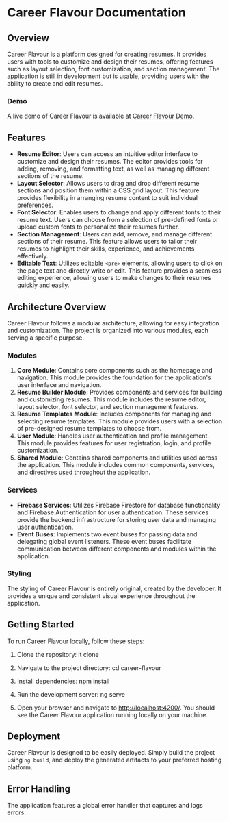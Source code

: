 # Career Flavour Documentation

## Overview
Career Flavour is a platform designed for creating resumes. It provides users with tools to customize and design their resumes, offering features such as layout selection, font customization, and section management. The application is still in development but is usable, providing users with the ability to create and edit resumes.

### Demo
A live demo of Career Flavour is available at [Career Flavour Demo](https://career-flavour.web.app/home).

## Features
- **Resume Editor**: Users can access an intuitive editor interface to customize and design their resumes. The editor provides tools for adding, removing, and formatting text, as well as managing different sections of the resume.
- **Layout Selector**: Allows users to drag and drop different resume sections and position them within a CSS grid layout. This feature provides flexibility in arranging resume content to suit individual preferences.
- **Font Selector**: Enables users to change and apply different fonts to their resume text. Users can choose from a selection of pre-defined fonts or upload custom fonts to personalize their resumes further.
- **Section Management**: Users can add, remove, and manage different sections of their resume. This feature allows users to tailor their resumes to highlight their skills, experience, and achievements effectively.
- **Editable Text**: Utilizes editable `<pre>` elements, allowing users to click on the page text and directly write or edit. This feature provides a seamless editing experience, allowing users to make changes to their resumes quickly and easily.

## Architecture Overview
Career Flavour follows a modular architecture, allowing for easy integration and customization. The project is organized into various modules, each serving a specific purpose.

### Modules
1. **Core Module**: Contains core components such as the homepage and navigation. This module provides the foundation for the application's user interface and navigation.
2. **Resume Builder Module**: Provides components and services for building and customizing resumes. This module includes the resume editor, layout selector, font selector, and section management features.
3. **Resume Templates Module**: Includes components for managing and selecting resume templates. This module provides users with a selection of pre-designed resume templates to choose from.
4. **User Module**: Handles user authentication and profile management. This module provides features for user registration, login, and profile customization.
5. **Shared Module**: Contains shared components and utilities used across the application. This module includes common components, services, and directives used throughout the application.

### Services
- **Firebase Services**: Utilizes Firebase Firestore for database functionality and Firebase Authentication for user authentication. These services provide the backend infrastructure for storing user data and managing user authentication.
- **Event Buses**: Implements two event buses for passing data and delegating global event listeners. These event buses facilitate communication between different components and modules within the application.

### Styling
The styling of Career Flavour is entirely original, created by the developer. It provides a unique and consistent visual experience throughout the application.

## Getting Started
To run Career Flavour locally, follow these steps:

1. Clone the repository:
it clone <repository-url>

2. Navigate to the project directory:
cd career-flavour

3. Install dependencies:
npm install

4. Run the development server:
ng serve

5. Open your browser and navigate to [http://localhost:4200/](http://localhost:4200/). You should see the Career Flavour application running locally on your machine.

## Deployment
Career Flavour is designed to be easily deployed. Simply build the project using `ng build`, and deploy the generated artifacts to your preferred hosting platform.

## Error Handling
The application features a global error handler that captures and logs errors. 

